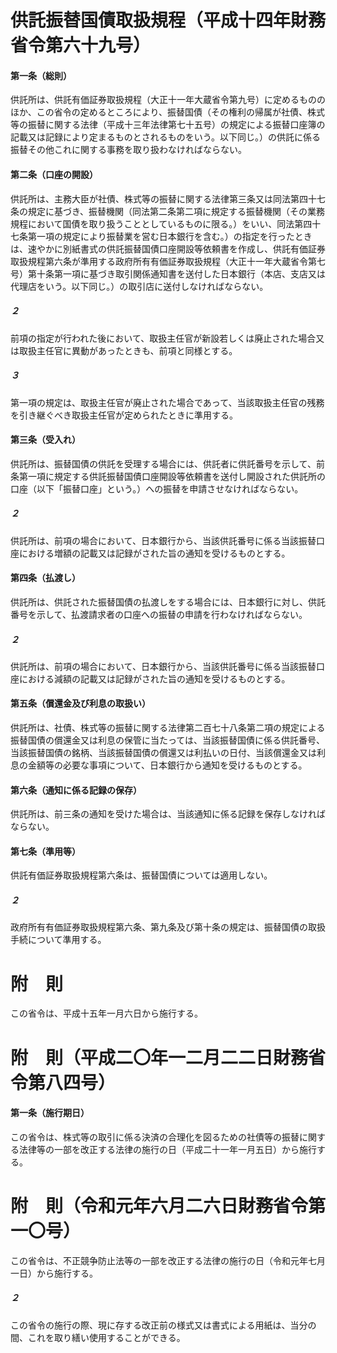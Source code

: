 # 供託振替国債取扱規程（平成十四年財務省令第六十九号）
#### 第一条（総則）
供託所は、供託有価証券取扱規程（大正十一年大蔵省令第九号）に定めるもののほか、この省令の定めるところにより、振替国債（その権利の帰属が社債、株式等の振替に関する法律（平成十三年法律第七十五号）の規定による振替口座簿の記載又は記録により定まるものとされるものをいう。以下同じ。）の供託に係る振替その他これに関する事務を取り扱わなければならない。
#### 第二条（口座の開設）
供託所は、主務大臣が社債、株式等の振替に関する法律第三条又は同法第四十七条の規定に基づき、振替機関（同法第二条第二項に規定する振替機関（その業務規程において国債を取り扱うこととしているものに限る。）をいい、同法第四十七条第一項の規定により振替業を営む日本銀行を含む。）の指定を行ったときは、速やかに別紙書式の供託振替国債口座開設等依頼書を作成し、供託有価証券取扱規程第六条が準用する政府所有有価証券取扱規程（大正十一年大蔵省令第七号）第十条第一項に基づき取引関係通知書を送付した日本銀行（本店、支店又は代理店をいう。以下同じ。）の取引店に送付しなければならない。
##### ２
前項の指定が行われた後において、取扱主任官が新設若しくは廃止された場合又は取扱主任官に異動があったときも、前項と同様とする。
##### ３
第一項の規定は、取扱主任官が廃止された場合であって、当該取扱主任官の残務を引き継ぐべき取扱主任官が定められたときに準用する。
#### 第三条（受入れ）
供託所は、振替国債の供託を受理する場合には、供託者に供託番号を示して、前条第一項に規定する供託振替国債口座開設等依頼書を送付し開設された供託所の口座（以下「振替口座」という。）への振替を申請させなければならない。
##### ２
供託所は、前項の場合において、日本銀行から、当該供託番号に係る当該振替口座における増額の記載又は記録がされた旨の通知を受けるものとする。
#### 第四条（払渡し）
供託所は、供託された振替国債の払渡しをする場合には、日本銀行に対し、供託番号を示して、払渡請求者の口座への振替の申請を行わなければならない。
##### ２
供託所は、前項の場合において、日本銀行から、当該供託番号に係る当該振替口座における減額の記載又は記録がされた旨の通知を受けるものとする。
#### 第五条（償還金及び利息の取扱い）
供託所は、社債、株式等の振替に関する法律第二百七十八条第二項の規定による振替国債の償還金又は利息の保管に当たっては、当該振替国債に係る供託番号、当該振替国債の銘柄、当該振替国債の償還又は利払いの日付、当該償還金又は利息の金額等の必要な事項について、日本銀行から通知を受けるものとする。
#### 第六条（通知に係る記録の保存）
供託所は、前三条の通知を受けた場合は、当該通知に係る記録を保存しなければならない。
#### 第七条（準用等）
供託有価証券取扱規程第六条は、振替国債については適用しない。
##### ２
政府所有有価証券取扱規程第六条、第九条及び第十条の規定は、振替国債の取扱手続について準用する。
# 附　則
この省令は、平成十五年一月六日から施行する。
# 附　則（平成二〇年一二月二二日財務省令第八四号）
#### 第一条（施行期日）
この省令は、株式等の取引に係る決済の合理化を図るための社債等の振替に関する法律等の一部を改正する法律の施行の日（平成二十一年一月五日）から施行する。
# 附　則（令和元年六月二六日財務省令第一〇号）
この省令は、不正競争防止法等の一部を改正する法律の施行の日（令和元年七月一日）から施行する。
##### ２
この省令の施行の際、現に存する改正前の様式又は書式による用紙は、当分の間、これを取り繕い使用することができる。
